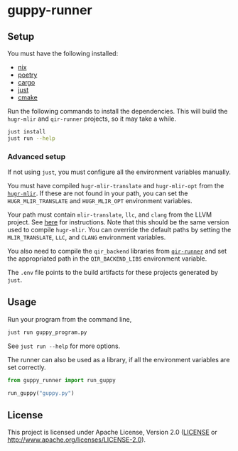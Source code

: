 guppy-runner
============

## Setup

You must have the following installed:
- [nix](https://nixos.org/download.html)
- [poetry](https://python-poetry.org/docs/#installation)
- [cargo](https://doc.rust-lang.org/cargo/getting-started/installation.html)
- [just](https://github.com/casey/just)
- [cmake](https://cmake.org/download/)

Run the following commands to install the dependencies.
This will build the `hugr-mlir` and `qir-runner` projects, so it may take a while.

```bash
just install
just run --help
```

### Advanced setup

If not using `just`, you must configure all the environment variables manually.

You must have compiled `hugr-mlir-translate` and `hugr-mlir-opt` from the [`hugr-mlir`](https://github.com/CQCL/hugr-mlir). If these are not found in your path, you can set the `HUGR_MLIR_TRANSLATE` and `HUGR_MLIR_OPT` environment variables.

Your path must contain `mlir-translate`, `llc`, and `clang` from the LLVM project.
See [here](https://mlir.llvm.org/getting_started/) for instructions.
Note that this should be the same version used to compile `hugr-mlir`.
You can override the default paths by setting the `MLIR_TRANSLATE`, `LLC`, and `CLANG` environment variables.

You also need to compile the `qir_backend` libraries from [`qir-runner`](https://github.com/qir-alliance/qir-runner) and set the appropriated path in the `QIR_BACKEND_LIBS` environment variable.

The `.env` file points to the build artifacts for these projects generated by `just`.

## Usage

Run your program from the command line,
```bash
just run guppy_program.py
```

See `just run --help` for more options.

The runner can also be used as a library, if all the environment variables are
set correctly.

```python
from guppy_runner import run_guppy

run_guppy("guppy.py")
```

## License

This project is licensed under Apache License, Version 2.0 ([LICENSE][] or http://www.apache.org/licenses/LICENSE-2.0).

  [LICENSE]: ./LICENSE
